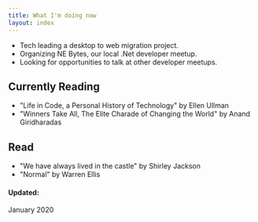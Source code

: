 ```yaml
---
title: What I'm doing now
layout: index
---
```


- Tech leading a desktop to web migration project. 
- Organizing NE Bytes, our local .Net developer meetup.
- Looking for opportunities to talk at other developer meetups.


## Currently Reading

- "Life in Code, a Personal History of Technology" by Ellen Ullman
- "Winners Take All, The Elite Charade of Changing the World" by Anand Giridharadas


## Read 

- "We have always lived in the castle" by Shirley Jackson
- "Normal" by Warren Ellis


#### Updated: 

January 2020
